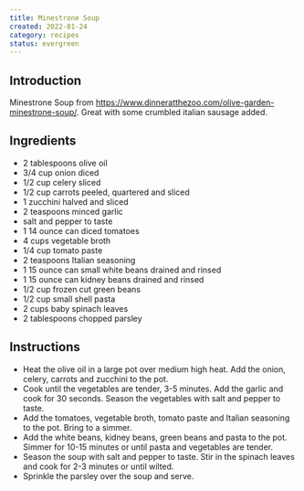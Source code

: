 ```yaml
---
title: Minestrone Soup
created: 2022-01-24
category: recipes
status: evergreen
---
```


## Introduction

Minestrone Soup from https://www.dinneratthezoo.com/olive-garden-minestrone-soup/. Great with some crumbled italian sausage added.

## Ingredients

- 2 tablespoons olive oil
- 3/4 cup onion diced
- 1/2 cup celery sliced
- 1/2 cup carrots peeled, quartered and sliced
- 1 zucchini halved and sliced
- 2 teaspoons minced garlic
- salt and pepper to taste
- 1 14 ounce can diced tomatoes
- 4 cups vegetable broth
- 1/4 cup tomato paste
- 2 teaspoons Italian seasoning
- 1 15 ounce can small white beans drained and rinsed
- 1 15 ounce can kidney beans drained and rinsed
- 1/2 cup frozen cut green beans
- 1/2 cup small shell pasta
- 2 cups baby spinach leaves
- 2 tablespoons chopped parsley

## Instructions

- Heat the olive oil in a large pot over medium high heat. Add the onion,
  celery, carrots and zucchini to the pot.
- Cook until the vegetables are tender, 3-5 minutes. Add the garlic and cook for
  30 seconds. Season the vegetables with salt and pepper to taste.
- Add the tomatoes, vegetable broth, tomato paste and Italian seasoning to the
  pot. Bring to a simmer.
- Add the white beans, kidney beans, green beans and pasta to the pot. Simmer
  for 10-15 minutes or until pasta and vegetables are tender.
- Season the soup with salt and pepper to taste. Stir in the spinach leaves and
  cook for 2-3 minutes or until wilted.
- Sprinkle the parsley over the soup and serve.
